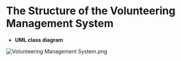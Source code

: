 # The Structure of the Volunteering Management System
* **UML class diagram**

![Volunteering Management System.png](..%2FVolunteering%20Management%20System.png)
